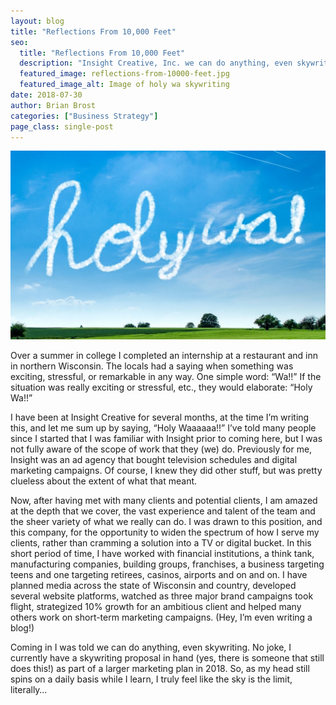 ```yaml
---
layout: blog
title: "Reflections From 10,000 Feet"
seo:
  title: "Reflections From 10,000 Feet"
  description: "Insight Creative, Inc. we can do anything, even skywriting."
  featured_image: reflections-from-10000-feet.jpg
  featured_image_alt: Image of holy wa skywriting
date: 2018-07-30
author: Brian Brost
categories: ["Business Strategy"]
page_class: single-post
---
```


![Image of holy wa skywriting](reflections-from-10000-feet.jpg)

Over a summer in college I completed an internship at a restaurant and inn in northern Wisconsin. The locals had a saying when something was exciting, stressful, or remarkable in any way. One simple word: “Wa!!” If the situation was really exciting or stressful, etc., they would elaborate: “Holy Wa!!”

I have been at Insight Creative for several months, at the time I’m writing this, and let me sum up by saying, “Holy Waaaaaa!!” I’ve told many people since I started that I was familiar with Insight prior to coming here, but I was not fully aware of the scope of work that they (we) do. Previously for me, Insight was an ad agency that bought television schedules and digital marketing campaigns. Of course, I knew they did other stuff, but was pretty clueless about the extent of what that meant.

Now, after having met with many clients and potential clients, I am amazed at the depth that we cover, the vast experience and talent of the team and the sheer variety of what we really can do. I was drawn to this position, and this company, for the opportunity to widen the spectrum of how I serve my clients, rather than cramming a solution into a TV or digital bucket. In this short period of time, I have worked with financial institutions, a think tank, manufacturing companies, building groups, franchises, a business targeting teens and one targeting retirees, casinos, airports and on and on. I have planned media across the state of Wisconsin and country, developed several website platforms, watched as three major brand campaigns took flight, strategized 10% growth for an ambitious client and helped many others work on short-term marketing campaigns. (Hey, I’m even writing a blog!)

Coming in I was told we can do anything, even skywriting. No joke, I currently have a skywriting proposal in hand (yes, there is someone that still does this!) as part of a larger marketing plan in 2018. So, as my head still spins on a daily basis while I learn, I truly feel like the sky is the limit, literally…
